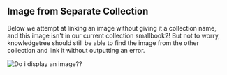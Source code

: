 ## Image from Separate Collection

Below we attempt at linking an image without giving it a collection name, and this image isn't in our current collection smallbook2! But not to worry, knowledgetree should still be able to find the image from the other collection and link it without outputting an error.

![Do i display an image??](big.png)
